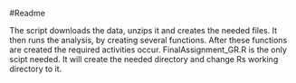 #Readme

The script downloads the data, unzips it and creates the needed files.
It then runs the analysis, by creating several functions.
After these functions are created the required activities occur.
FinalAssignment_GR.R is the only scipt needed. It will create the needed directory
and change Rs working directory to it.

